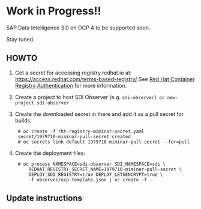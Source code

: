 # Work in Progress!!

SAP Data Intelligence 3.0 on OCP 4 to be supported soon.

Stay tuned.


## HOWTO

1. Get a secret for accessing registry.redhat.io at: https://access.redhat.com/terms-based-registry/
See [Red Hat Container Registry Authentication](https://access.redhat.com/RegistryAuthentication) for more information.

2. Create a project to host SDI Observer (e.g. `sdi-observer`): `oc new-project sdi-observer`

3. Create the downloaded secret in there and add it as a pull secret for builds:

        # oc create -f rht-registry-miminar-secret.yaml
        secret/1979710-miminar-pull-secret created
        # oc secrets link default 1979710-miminar-pull-secret --for=pull

4. Create the deployment files:

        # oc process NAMESPACE=sdi-observer SDI_NAMESPACE=sdi \
            REDHAT_REGISTRY_SECRET_NAME=1979710-miminar-pull-secret \
            DEPLOY_SDI_REGISTRY=true DEPLOY_LETSENCRYPT=true \
            -f observer/ocp-template.json | oc create -f -
            
## Update instructions
